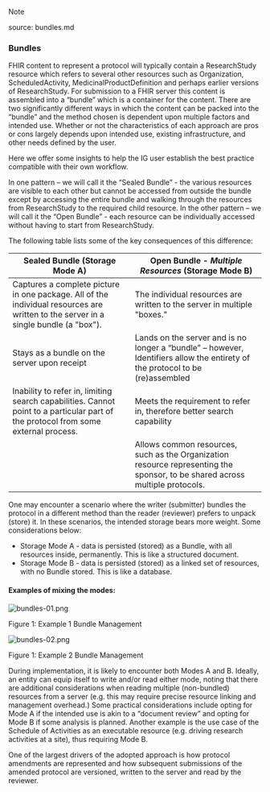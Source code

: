 > [!NOTE]
>
> source: bundles.md

### Bundles

FHIR content to represent a protocol will typically contain a ResearchStudy resource which refers to several other resources such as Organization, ScheduledActivity, MedicinalProductDefinition and perhaps earlier versions of ResearchStudy. For submission to a FHIR server this content is assembled into a “bundle” which is a container for the content. There are two significantly different ways in which the content can be packed into the “bundle” and the method chosen is dependent upon multiple factors and intended use. Whether or not the characteristics of each approach are pros or cons largely depends upon intended use, existing infrastructure, and other needs defined by the user.

Here we offer some insights to help the IG user establish the best practice compatible with their own workflow. 

In one pattern – we will call it the “Sealed Bundle” - the various resources are visible to each other but cannot be accessed from outside the bundle except by accessing the entire bundle and walking through the resources from ResearchStudy to the required child resource. In the other pattern – we will call it the “Open Bundle” - each resource can be individually accessed without having to start from ResearchStudy.

The following table lists some of the key consequences of this difference:

 

| **Sealed Bundle**      (Storage Mode A)                      | **Open Bundle** - *Multiple  Resources*      (Storage Mode B) |
| ------------------------------------------------------------ | ------------------------------------------------------------ |
| Captures a complete picture in one package. All of the individual  resources are written to the server in a single bundle (a "box"). | The individual resources are written to the server in multiple  "boxes." |
| Stays as a bundle on the server upon receipt                 | Lands on the server and is no longer a “bundle” – however, Identifiers  allow the entirety of the protocol to be (re)assembled |
| Inability to refer in, limiting search capabilities. Cannot point  to a particular part of the protocol from some external process. | Meets the requirement to refer in, therefore better search  capability |
|                                                              | Allows common resources, such as the Organization resource  representing the sponsor, to be shared across multiple protocols. |

 

One may encounter a scenario where the writer (submitter) bundles the protocol in a different method than the reader (reviewer) prefers to unpack (store) it. In these scenarios, the intended storage bears more weight.  Some considerations below:

- Storage Mode A - data is persisted (stored) as a Bundle, with all resources inside, permanently. This is like a structured document.
- Storage Mode B - data is persisted (stored) as a linked set of resources, with no Bundle stored. This is like a database.

####  Examples of mixing the modes:

<div><img src="bundles-01.png" alt="bundles-01.png" style="max-width: 80%;
 height: auto;" />
<p>Figure 1: Example 1 Bundle Management</p></div>

 <div><img src="bundles-02.png" alt="bundles-02.png" style="max-width: 80%;
 height: auto;" />
<p>Figure 1: Example 2 Bundle Management</p></div>

During implementation, it is likely to encounter both Modes A and B. Ideally, an entity can equip itself to write and/or read either mode, noting that there are additional considerations when reading multiple (non-bundled) resources from a server (e.g. this may require precise resource linking and management overhead.)  Some practical considerations include opting for Mode A if the intended use is akin to a “document review” and opting for Mode B if some analysis is planned. Another example is the use case of the Schedule of Activities as an executable resource (e.g. driving research activities at a site), thus requiring Mode B.

One of the largest drivers of the adopted approach is how protocol amendments are represented and how subsequent submissions of the amended protocol are versioned, written to the server and read by the reviewer. 